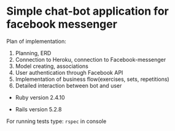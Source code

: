 # Simple chat-bot application for facebook messenger

Plan of implementation:
1. Planning, ERD
2. Connection to Heroku, connection to Facebook-messenger
3. Model creating, associations
4. User authentication through Facebook API
5. Implementation of business flow(exercises, sets, repetitions)
6. Detailed interaction between bot and user

* Ruby version 2.4.10

* Rails version 5.2.8

For running tests type: `rspec` in console
